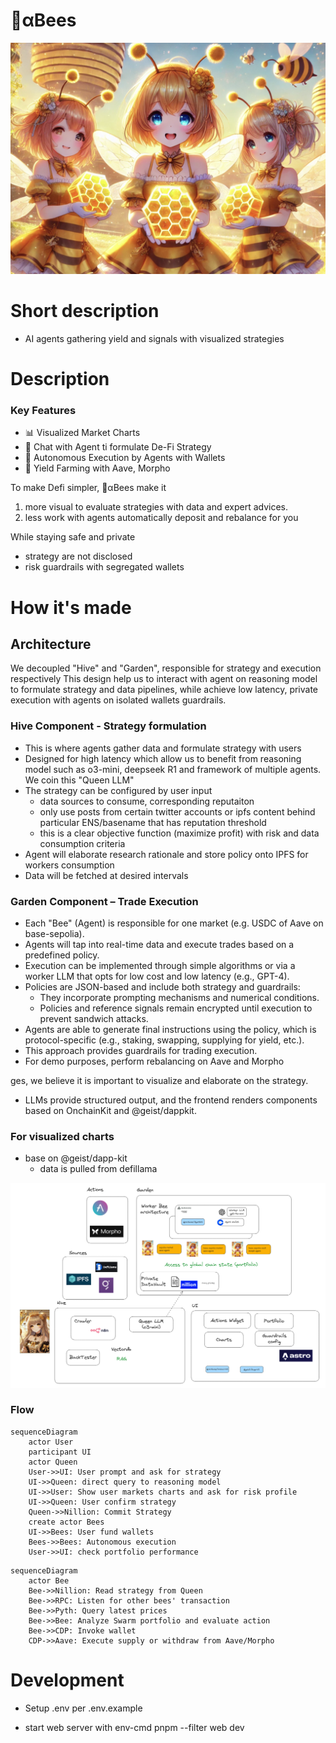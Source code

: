 # 🐝αBees
![alt text](image.png)

# Short description

- AI agents gathering yield and signals with visualized strategies


# Description

### Key Features
- 📊 Visualized Market Charts
- 💬 Chat with Agent ti formulate De-Fi Strategy
- 🤖 Autonomous Execution by Agents with Wallets
- 🌾 Yield Farming with Aave, Morpho

To make Defi simpler, 🐝αBees make it
 1. more visual to evaluate strategies with data and expert advices. 
 1. less work with agents automatically deposit and rebalance for you

While staying safe and private
 - strategy are not disclosed  
 - risk guardrails with segregated wallets


# How it's made

## Architecture

We decoupled "Hive" and "Garden", responsible for strategy and execution respectively
This design help us to interact with agent on reasoning model to formulate strategy and data pipelines, while achieve low latency, private execution with agents on isolated wallets guardrails.




### Hive Component - Strategy formulation
- This is where agents gather data and formulate strategy with users
- Designed for high latency which allow us to benefit from reasoning model such as o3-mini, deepseek R1 and framework of multiple agents. We coin this "Queen LLM"
- The strategy can be configured by user input
  - data sources to consume, corresponding reputaiton
   - only use posts from certain twitter accounts or ipfs content behind particular ENS/basename that has reputation threshold    
   - this is a clear objective function (maximize profit) with risk and data consumption criteria 
- Agent will elaborate research rationale and store policy onto IPFS for workers consumption
- Data will be fetched at desired intervals


### Garden Component – Trade Execution
- Each "Bee" (Agent) is responsible for one market (e.g. USDC of Aave on base-sepolia).
- Agents will tap into real-time data and execute trades based on a predefined policy.
- Execution can be implemented through simple algorithms or via a worker LLM that opts for low cost and low latency (e.g., GPT-4).
- Policies are JSON-based and include both strategy and guardrails:
  - They incorporate prompting mechanisms and numerical conditions.
  - Policies and reference signals remain encrypted until execution to prevent sandwich attacks.
- Agents are able to generate final instructions using the policy, which is protocol-specific (e.g., staking, swapping, supplying for yield, etc.).
- This approach provides guardrails for trading execution.
- For demo purposes, perform rebalancing on Aave and Morpho

ges, we believe it is important to visualize and elaborate on the strategy.
- LLMs provide structured output, and the frontend renders components based on OnchainKit and @geist/dappkit.

### For visualized charts
- base on @geist/dapp-kit
  - data is pulled from defillama

![alt text](image-1.png)

### Flow

```mermaid
sequenceDiagram
    actor User
    participant UI
    actor Queen
    User->>UI: User prompt and ask for strategy
    UI->>Queen: direct query to reasoning model
    UI->>User: Show user markets charts and ask for risk profile
    UI->>Queen: User confirm strategy
    Queen->>Nillion: Commit Strategy
    create actor Bees
    UI->>Bees: User fund wallets
    Bees->>Bees: Autonomous execution
    User->>UI: check portfolio performance
```

```mermaid
sequenceDiagram
    actor Bee
    Bee->>Nillion: Read strategy from Queen
    Bee->>RPC: Listen for other bees' transaction
    Bee->>Pyth: Query latest prices
    Bee->>Bee: Analyze Swarm portfolio and evaluate action 
    Bee->>CDP: Invoke wallet
    CDP->>Aave: Execute supply or withdraw from Aave/Morpho
```


# Development

- Setup .env per .env.example

- start web server with env-cmd pnpm --filter web dev 
